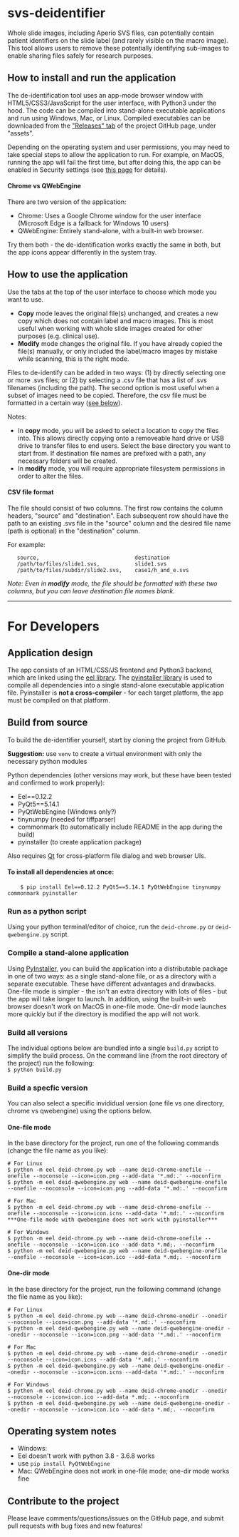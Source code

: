 # svs-deidentifier

Whole slide images, including Aperio SVS files, can potentially contain patient identifiers on the slide label (and rarely visible on the macro image). This tool allows users to remove these potentially identifying sub-images to enable sharing files safely for research purposes.

## How to install and run the application

The de-identification tool uses an app-mode browser window with HTML5/CSS3/JavaScript for the user interface, with Python3 under the hood. The code can be compiled into stand-alone executable applications and run using Windows, Mac, or Linux. Compiled executables can be downloaded from the ["Releases" tab](https://github.com/pearcetm/svs-deidentifier/releases) of the project GitHub page, under "assets".

Depending on the operating system and user permissions, you may need to take special steps to allow the application to run. For example, on MacOS, running the app will fail the first time, but after doing this, the app can be enabled in Security settings (see [this page](https://support.apple.com/en-us/HT202491) for details).

#### Chrome vs QWebEngine

There are two version of the application:
- Chrome: Uses a Google Chrome window for the user interface (Microsoft Edge is a fallback for Windows 10 users)
- QWebEngine: Entirely stand-alone, with a built-in web browser.

Try them both - the de-identification works exactly the same in both, but the app icons appear differently in the system tray.

## How to use the application

Use the tabs at the top of the user interface to choose which mode you want to use.

- **Copy** mode leaves the original file(s) unchanged, and creates a new copy which does not contain label and macro images. This is most useful when working with whole slide images created for other purposes (e.g. clinical use).
- **Modify** mode changes the original file. If you have already copied the file(s) manually, or only included the label/macro images by mistake while scanning, this is the right mode.

Files to de-identify can be added in two ways: (1) by directly selecting one or more .svs files; or (2) by selecting a .csv file that has a list of .svs filenames (including the path). The second option is most useful when a subset of images need to be copied. Therefore, the csv file must be formatted in a certain way ([see below](#CSV-file-format)).

Notes:
- In **copy** mode, you will be asked to select a location to copy the files into. This allows directly copying onto a removeable hard drive or USB drive to transfer files to end users. Select the base directory you want to start from. If destination file names are prefixed with a path, any necessary folders will be created.
- In **modify** mode, you will require appropriate filesystem permissions in order to alter the files.

#### <a name="CSV-file-format"></a>CSV file format

The file should consist of two columns. The first row contains the column headers, "source" and "destination".
 Each subsequent row should have the path to an existing .svs file in the "source" column and the desired file name (path is optional) in the "destination" column.

 For example:

 ```  
    source,                              destination  
    /path/to/files/slide1.svs,           slide1.svs  
    /path/to/files/subdir/slide2.svs,    case1/h_and_e.svs  
 ``` 
 *Note:  Even in **modify** mode, the file should be formatted with these two columns, but you can leave destination file names blank.*

---

# For Developers

## Application design
The app consists of an HTML/CSS/JS frontend and Python3 backend, which are linked using the [eel library](https://github.com/samuelhwilliams/Eel). The [pyinstaller library](https://github.com/pyinstaller/pyinstaller) is used to compile all dependencies into a single stand-alone executable application file. Pyinstaller is **not a cross-compiler** - for each target platform, the app must be compiled on that platform.

## Build from source

To build the de-identifier yourself, start by cloning the project from GitHub.

**Suggestion:** use `venv` to create a virtual environment with only the necessary python modules

 Python dependencies (other versions may work, but these have been tested and confirmed to work properly): 
 - Eel==0.12.2
 - PyQt5==5.14.1
 - PyQtWebEngine (Windows only?)
 - tinynumpy (needed for tiffparser)
 - commonmark (to automatically include README in the app during the build)
 - pyinstaller (to create application package)

Also requires [Qt](https://www.qt.io/) for cross-platform file dialog and web browser UIs.

#### To install all dependencies at once:
```
    $ pip install Eel==0.12.2 PyQt5==5.14.1 PyQtWebEngine tinynumpy commonmark pyinstaller
```

### Run as a python script
Using your python terminal/editor of choice, run the `deid-chrome.py` or `deid-qwebengine.py` script.

### Compile a stand-alone application
Using [PyInstaller](https://github.com/pyinstaller/pyinstaller), you can build the application into a distributable package in one of two ways: as a single stand-alone file, or as a directory with a separate executable. These have different advantages and drawbacks. One-file mode is simpler - the isn't an extra directory with lots of files - but the app will take longer to launch. In addition, using the built-in web browser doesn't work on MacOS in one-file mode. One-dir mode launches more quickly but if the directory is modified the app will not work. 

### Build all versions
The individual options below are bundled into a single `build.py` script to simplify the build process. On the command line (from the root directory of the project) run the following:  
`$ python build.py`

### Build a specfic version
You can also select a specific invididual version (one file vs one directory, chrome vs qwebengine) using the options below.

#### One-file mode
In the base directory for the project, run one of the following commands (change the file name as you like):
```
# For Linux
$ python -m eel deid-chrome.py web --name deid-chrome-onefile --onefile --noconsole --icon=icon.png --add-data '*.md:.' --noconfirm
$ python -m eel deid-qwebengine.py web --name deid-qwebengine-onefile --onefile --noconsole --icon=icon.png --add-data '*.md:.' --noconfirm

# For Mac
$ python -m eel deid-chrome.py web --name deid-chrome-onefile --onefile --noconsole --icon=icon.icns --add-data '*.md:.' --noconfirm
***One-file mode with qwebengine does not work with pyinstaller***

# For Windows
$ python -m eel deid-chrome.py web --name deid-chrome-onefile --onefile --noconsole --icon=icon.ico --add-data *.md;. --noconfirm
$ python -m eel deid-qwebengine.py web --name deid-qwebengine-onefile --onefile --noconsole --icon=icon.ico --add-data *.md;. --noconfirm

```

#### One-dir mode
In the base directory for the project, run the following command  (change the file name as you like):
```
# For Linux
$ python -m eel deid-chrome.py web --name deid-chrome-onedir --onedir --noconsole --icon=icon.png --add-data '*.md:.' --noconfirm
$ python -m eel deid-qwebengine.py web --name deid-qwebengine-onedir --onedir --noconsole --icon=icon.png --add-data '*.md:.' --noconfirm

# For Mac
$ python -m eel deid-chrome.py web --name deid-chrome-onedir --onedir --noconsole --icon=icon.icns --add-data '*.md:.' --noconfirm
$ python -m eel deid-qwebengine.py web --name deid-qwebengine-onedir --onedir --noconsole --icon=icon.icns --add-data '*.md:.' --noconfirm

# For Windows
$ python -m eel deid-chrome.py web --name deid-chrome-onedir --onedir --noconsole --icon=icon.ico --add-data *.md;. --noconfirm
$ python -m eel deid-qwebengine.py web --name deid-qwebengine-onedir --onedir --noconsole --icon=icon.ico --add-data *.md;. --noconfirm

```


## Operating system notes
- Windows:
 - Eel doesn't work with python 3.8 - 3.6.8 works
 - use `pip install PyQtWebEngine`
- Mac: QWebEngine does not work in one-file mode; one-dir mode works fine

## Contribute to the project
Please leave comments/questions/issues on the GitHub page, and submit pull requests with bug fixes and new features!




